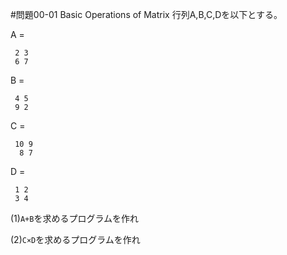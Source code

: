 #問題00-01 Basic Operations of Matrix
行列A,B,C,Dを以下とする。

A =
``` 
 2 3
 6 7
```
B =
```
 4 5
 9 2
```
C =
```
 10 9
  8 7
```
D =
```
 1 2
 3 4
```

(1)`A+B`を求めるプログラムを作れ

(2)`C×D`を求めるプログラムを作れ

